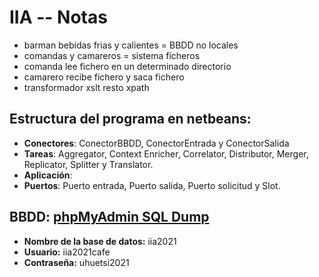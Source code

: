 # IIA -- Notas

* barman bebidas frias y calientes = BBDD no locales
* comandas y camareros = sistema ficheros
* comanda lee fichero en un determinado directorio
* camarero recibe fichero y saca fichero
* transformador xslt resto xpath

## Estructura del programa en netbeans: 

* **Conectores**: ConectorBBDD, ConectorEntrada y ConectorSalida 
* **Tareas**: Aggregator, Context Enricher, Correlator, Distributor, Merger, Replicator, Splitter y Translator.
* **Aplicación**: 
* **Puertos**: Puerto entrada, Puerto salida, Puerto solicitud y Slot.

## BBDD: [phpMyAdmin SQL Dump](https://db4free.net)
* **Nombre de la base de datos:** iia2021
* **Usuario:** iia2021cafe
* **Contraseña:** uhuetsi2021